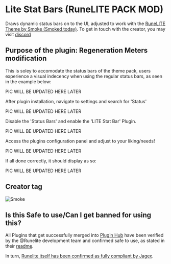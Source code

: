 # Lite Stat Bars (RuneLITE PACK MOD)
Draws dynamic status bars on to the UI, adjusted to work with the [RuneLITE Theme by Smoke (Smoked today)](https://github.com/melkypie/resource-packs/tree/pack-RuneLITE).
To get in touch with the creator, you may visit [discord](https://discord.gg/varietyz)

## Purpose of the plugin: Regeneration Meters modification
This is soley to accomodate the status bars of the theme pack, users experience a visual indecency when using the regular status bars, as seen in the example below:

PIC WILL BE UPDATED HERE LATER

After plugin installation, navigate to settings and search for 'Status'

PIC WILL BE UPDATED HERE LATER

Disable the 'Status Bars' and enable the 'LITE Stat Bar' Plugin.

PIC WILL BE UPDATED HERE LATER

Access the plugins configuration panel and adjust to your liking/needs!

PIC WILL BE UPDATED HERE LATER

If all done correctly, it should display as so:

PIC WILL BE UPDATED HERE LATER


## Creator tag
![Smoke](https://i.ibb.co/PTYfzqB/Rune-LITE-By-Smoke.png)

## Is this Safe to use/Can I get banned for using this?
All Plugins that get successfully merged into [Plugin Hub](https://github.com/runelite/plugin-hub) have been verified by the @Runelite development team and confirmed safe to use, as stated in their [readme](https://github.com/runelite/plugin-hub#Reviewing). 

In turn, [Runelite itself has been confirmed as fully compliant by Jagex](https://secure.runescape.com/m=news/a=13/another-message-about-unofficial-clients?oldschool=1).
